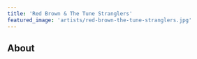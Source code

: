 ```yaml
---
title: 'Red Brown & The Tune Stranglers'
featured_image: 'artists/red-brown-the-tune-stranglers.jpg'
---
```


## About


